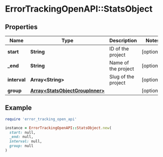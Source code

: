 # ErrorTrackingOpenAPI::StatsObject

## Properties

| Name | Type | Description | Notes |
| ---- | ---- | ----------- | ----- |
| **start** | **String** | ID of the project | [optional] |
| **_end** | **String** | Name of the project | [optional] |
| **interval** | **Array&lt;String&gt;** | Slug of the project | [optional] |
| **group** | [**Array&lt;StatsObjectGroupInner&gt;**](StatsObjectGroupInner.md) |  | [optional] |

## Example

```ruby
require 'error_tracking_open_api'

instance = ErrorTrackingOpenAPI::StatsObject.new(
  start: null,
  _end: null,
  interval: null,
  group: null
)
```

